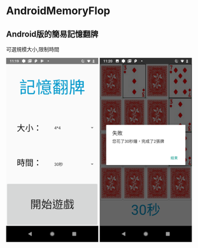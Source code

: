 # AndroidMemoryFlop
## Android版的簡易記憶翻牌

可選規模大小,限制時間

<img src="https://github.com/MichaelPanW/AndroidMemoryFlop/blob/master/dist/Screenshot_20190429-111957.png" width="250" height="500">
<img src="https://github.com/MichaelPanW/AndroidMemoryFlop/blob/master/dist/Screenshot_20190429-112040.png" width="250" height="500">